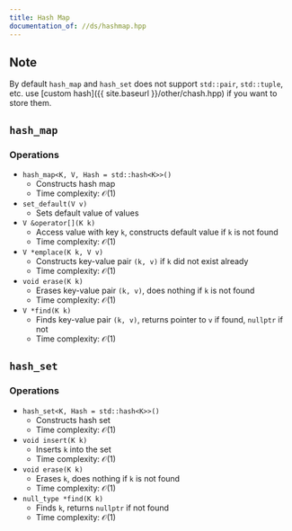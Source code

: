 ```yaml
---
title: Hash Map
documentation_of: //ds/hashmap.hpp
---
```


## Note
By default `hash_map` and `hash_set` does not support `std::pair`, `std::tuple`, etc.
use [custom hash]({{ site.baseurl }}/other/chash.hpp) if you want to store them.

## `hash_map`
### Operations
- `hash_map<K, V, Hash = std::hash<K>>()`
  + Constructs hash map
  + Time complexity: $\mathcal O(1)$
- `set_default(V v)`
  + Sets default value of values
- `V &operator[](K k)`
  + Access value with key `k`, constructs default value if `k` is not found
  + Time complexity: $\mathcal O(1)$
- `V *emplace(K k, V v)`
  + Constructs key-value pair `(k, v)` if `k` did not exist already
  + Time complexity: $\mathcal O(1)$
- `void erase(K k)`
  + Erases key-value pair `(k, v)`, does nothing if `k` is not found
  + Time complexity: $\mathcal O(1)$
- `V *find(K k)`
  + Finds key-value pair `(k, v)`, returns pointer to `v` if found, `nullptr` if not
  + Time complexity: $\mathcal O(1)$

## `hash_set`
### Operations
- `hash_set<K, Hash = std::hash<K>>()`
  + Constructs hash set
  + Time complexity: $\mathcal O(1)$
- `void insert(K k)`
  + Inserts `k` into the set
  + Time complexity: $\mathcal O(1)$
- `void erase(K k)`
  + Erases `k`, does nothing if `k` is not found
  + Time complexity: $\mathcal O(1)$
- `null_type *find(K k)`
  + Finds `k`, returns `nullptr` if not found
  + Time complexity: $\mathcal O(1)$
